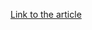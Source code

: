 [Link to the article](https://www.mcafee.com/blogs/other-blogs/mcafee-labs/shielding-against-android-phishing-in-indian-banking/)
